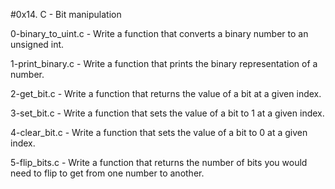 
#0x14. C - Bit manipulation

0-binary_to_uint.c - Write a function that converts a binary number to an unsigned int.

1-print_binary.c - Write a function that prints the binary representation of a number.

2-get_bit.c - Write a function that returns the value of a bit at a given index.

3-set_bit.c - Write a function that sets the value of a bit to 1 at a given index.

4-clear_bit.c - Write a function that sets the value of a bit to 0 at a given index.

5-flip_bits.c - Write a function that returns the number of bits you would need to flip to get from one number to another.


